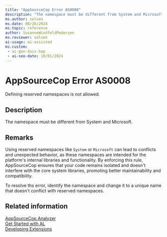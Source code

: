 ```yaml
---
title: "AppSourceCop Error AS0008"
description: "The namespace must be different from System and Microsoft."
ms.author: solsen
ms.date: 08/26/2024
ms.topic: reference
author: SusanneWindfeldPedersen
ms.reviewer: solsen
ai-usage: ai-assisted
ms.custom:
 - ai-gen-docs-bap
 - ai-seo-date: 10/01/2024
---
```

[//]: # (START>DO_NOT_EDIT)
[//]: # (IMPORTANT:Do not edit any of the content between here and the END>DO_NOT_EDIT.)
[//]: # (Any modifications should be made in the .xml files in the ModernDev repo.)
# AppSourceCop Error AS0008
Defining reserved namespaces is not allowed.

## Description
The namespace must be different from System and Microsoft.

[//]: # (IMPORTANT: END>DO_NOT_EDIT)

## Remarks

Using reserved namespaces like `System` or `Microsoft` can lead to conflicts and unexpected behavior, as these namespaces are intended for the platform's internal libraries and functionality. By enforcing this rule, AppSourceCop ensures that your code remains isolated and doesn't interfere with the core system libraries, promoting better maintainability and compatibility.

To resolve ths error, identify the namespace and change it to a unique name that doesn't conflict with reserved namespaces.

## Related information  

[AppSourceCop Analyzer](appsourcecop.md)  
[Get Started with AL](../devenv-get-started.md)  
[Developing Extensions](../devenv-dev-overview.md)  